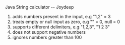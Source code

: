 Java String calculator -- Joydeep
1. adds numbers present in the input, e.g "1,2" = 3
2. treats empty or null input as zero, e.g "" = 0, null = 0
3. supports different delimiters, e.g "1,2,3", "1 2 3"
4. does not support negative numbers
5. ignores numbers greater than 100